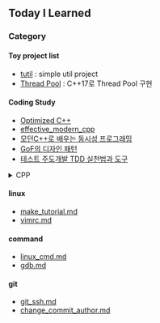 ## Today I Learned

### Category

#### Toy project list
* [tutil](https://github.com/tuyy/tutil) : simple util project
* [Thread Pool](https://github.com/tuyy/CodingStudy003) : C++17로 Thread Pool 구현

#### Coding Study
* [Optimized C++](https://github.com/tuyy/optimazed_cpp)
* [effective_modern_cpp](https://github.com/tuyy/TIL/tree/master/effective_modern_cpp)
* [모던C++로 배우는 동시성 프로그래밍](https://github.com/tuyy/CodingStudy002)
* [GoF의 디자인 패턴](https://github.com/tuyy/TIL/issues/7)
* [테스트 주도개발 TDD 실천법과 도구](https://github.com/tuyy/TIL/issues/3)

<details><summary>CPP</summary>
<p>

* [any.md](https://github.com/tuyy/TIL/blob/master/cpp/any.md)
* [shared_mutex_ex.md](https://github.com/tuyy/TIL/blob/master/cpp/shared_mutex_ex.md)
* [variable_argument.md](https://github.com/tuyy/TIL/blob/master/cpp/variable_argument.md)
* [make_shared.md](https://github.com/tuyy/TIL/blob/master/cpp/make_shared.md)
* [weak_ptr.md](https://github.com/tuyy/TIL/blob/master/cpp/weak_ptr.md)
* [makeString.md](https://github.com/tuyy/TIL/blob/master/cpp/makeString.md)
* [buffer.md](https://github.com/tuyy/TIL/blob/master/cpp/buffer.md)
* [thread.md](https://github.com/tuyy/TIL/blob/master/cpp/thread.md)
* [this_thread.md](https://github.com/tuyy/TIL/blob/master/cpp/this_thread.md)
* [mutex.md](https://github.com/tuyy/TIL/blob/master/cpp/mutex.md)

</p>
</details>

#### linux
* [make_tutorial.md](https://github.com/tuyy/TIL/blob/master/linux/make_tutorial.md)
* [vimrc.md](https://github.com/tuyy/TIL/blob/master/linux/vimrc.md)

#### command
* [linux_cmd.md](https://github.com/tuyy/TIL/blob/master/linux_command/linux_cmd.md)
* [gdb.md](https://github.com/tuyy/TIL/blob/master/linux/gdb.md)

#### git
* [git_ssh.md](https://github.com/tuyy/TIL/blob/master/git/git_ssh.md)
* [change_commit_author.md](https://github.com/tuyy/TIL/blob/master/git/change_commit_author.md)

